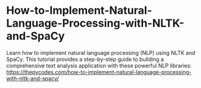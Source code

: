# How-to-Implement-Natural-Language-Processing-with-NLTK-and-SpaCy
Learn how to implement natural language processing (NLP) using NLTK and SpaCy. This tutorial provides a step-by-step guide to building a comprehensive text analysis application with these powerful NLP libraries:
https://thepycodes.com/how-to-implement-natural-language-processing-with-nltk-and-spacy/

